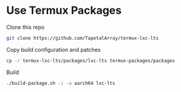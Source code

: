# Use Termux Packages

Clone this repo

```bash
git clone https://github.com/TapetalArray/termux-lxc-lts
```

Copy build configuration and patches

```bash
cp -r termux-lxc-lts/packages/lxc-lts termux-packages/packages
```

Build

```bash
./build-package.sh -i -a aarch64 lxc-lts
```
